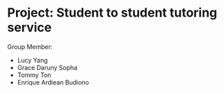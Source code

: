 # Project: Student to student tutoring service

Group Member:
- Lucy Yang
- Grace Daruny Sopha
- Tommy Ton
- Enrique Ardiean Budiono